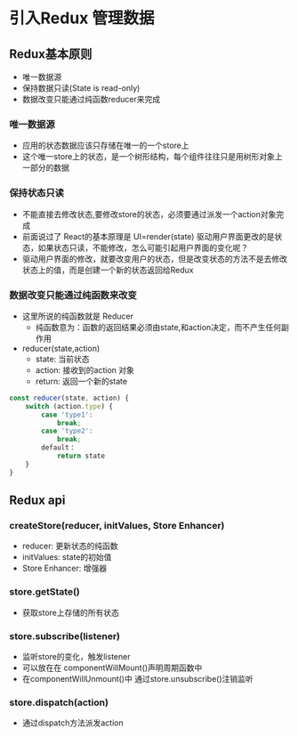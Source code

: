 # 引入Redux 管理数据

## Redux基本原则
+ 唯一数据源
+ 保持数据只读(State is read-only)
+ 数据改变只能通过纯函数reducer来完成

### 唯一数据源
+ 应用的状态数据应该只存储在唯一的一个store上
+ 这个唯一store上的状态，是一个树形结构，每个组件往往只是用树形对象上一部分的数据

### 保持状态只读
+ 不能直接去修改状态,要修改store的状态，必须要通过派发一个action对象完成
+ 前面说过了 React的基本原理是 UI=render(state) 驱动用户界面更改的是状态，如果状态只读，不能修改，怎么可能引起用户界面的变化呢？
+ 驱动用户界面的修改，就要改变用户的状态，但是改变状态的方法不是去修改状态上的值，而是创建一个新的状态返回给Redux

### 数据改变只能通过纯函数来改变
+ 这里所说的纯函数就是 Reducer
    + 纯函数意为：函数的返回结果必须由state,和action决定，而不产生任何副作用
+ reducer(state,action)  
    + state: 当前状态
    + action: 接收到的action 对象
    + return: 返回一个新的state
```javascript
const reducer(state, action) {
    switch (action.type) {
        case 'type1':
            break;
        case 'type2':
            break;
        default：
            return state
    }
}
```

## Redux api
### createStore(reducer, initValues, Store Enhancer)
+ reducer: 更新状态的纯函数
+ initValues: state的初始值
+ Store Enhancer: 增强器

### store.getState()
+ 获取store上存储的所有状态

### store.subscribe(listener)
+ 监听store的变化，触发listener
+ 可以放在在 componentWillMount()声明周期函数中 
+ 在componentWillUnmount()中 通过store.unsubscribe()注销监听

### store.dispatch(action)
+ 通过dispatch方法派发action



